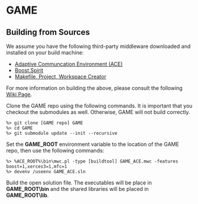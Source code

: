 GAME
====

Building from Sources
---------------------

We assume you have the following third-party middleware downloaded
and installed on your build machine:

 * [Adaptive Communcation Environment (ACE)](http://www.dre.vanderbilt.edu/ACE)
 * [Boost.Spirit](http://boost-spirit.com/home/)
 * [Makefile, Project, Workspace Creator](http://www.ociweb.com/products/mpc)

For more information on building the above, please consult the following 
[Wiki Page](https://github.iu.edu/SEDS/GAME/wiki/Building-Required-Middleware).

Clone the GAME repo using the following commands. It is important that you checkout
the submodules as well. Otherwise, GAME will not build correctly.

    %> git clone [GAME repo] GAME
    %> cd GAME
    %> git submodule update --init --recursive

Set the **GAME_ROOT** environment variable to the location of the GAME 
repo, then use the following commands:

    %> %ACE_ROOT%\bin\mwc.pl -type [buildtool] GAME_ACE.mwc -features boost=1,xerces3=1,mfc=1
    %> devenv /useenv GAME_ACE.sln
    
Build the open solution file. The executables will be place in **GAME_ROOT\bin** 
and the shared libraries will be placed in **GAME_ROOT\lib**.
